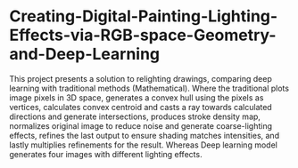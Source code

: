 # Creating-Digital-Painting-Lighting-Effects-via-RGB-space-Geometry-and-Deep-Learning
This project presents a solution to relighting drawings, comparing deep learning with traditional methods (Mathematical). Where the traditional plots image pixels in 3D space, generates a convex hull using the pixels as vertices, calculates convex centroid and casts a ray towards calculated directions and generate intersections, produces stroke density map, normalizes original image to reduce noise and generate coarse-lighting effects, refines the last output to ensure shading matches intensities, and lastly multiplies refinements for the result. Whereas Deep learning model generates four images with different lighting effects.
